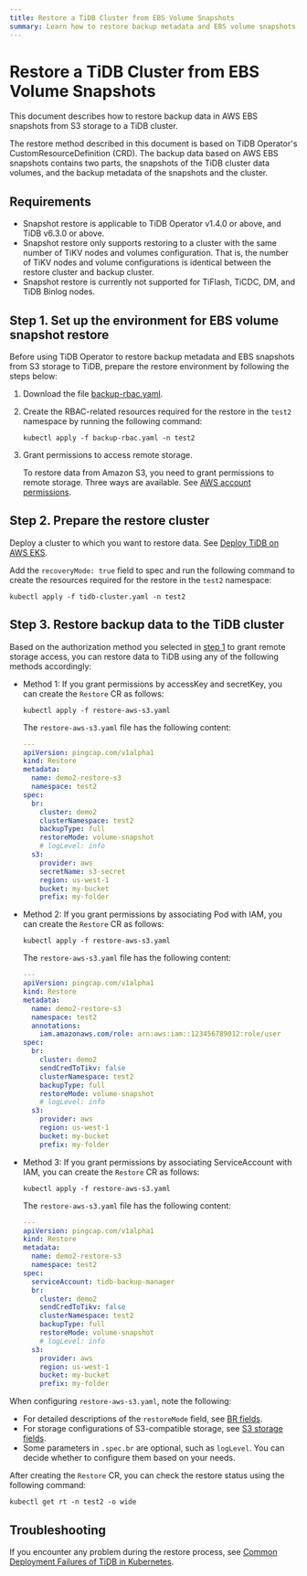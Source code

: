 ```yaml
---
title: Restore a TiDB Cluster from EBS Volume Snapshots
summary: Learn how to restore backup metadata and EBS volume snapshots from S3 storage to a TiDB cluster.
---
```


# Restore a TiDB Cluster from EBS Volume Snapshots

This document describes how to restore backup data in AWS EBS snapshots from S3 storage to a TiDB cluster.

The restore method described in this document is based on TiDB Operator's CustomResourceDefinition (CRD). The backup data based on AWS EBS snapshots contains two parts, the snapshots of the TiDB cluster data volumes, and the backup metadata of the snapshots and the cluster.

## Requirements

- Snapshot restore is applicable to TiDB Operator v1.4.0 or above, and TiDB v6.3.0 or above.
- Snapshot restore only supports restoring to a cluster with the same number of TiKV nodes and volumes configuration. That is, the number of TiKV nodes and volume configurations is identical between the restore cluster and backup cluster.
- Snapshot restore is currently not supported for TiFlash, TiCDC, DM, and TiDB Binlog nodes.

## Step 1. Set up the environment for EBS volume snapshot restore

Before using TiDB Operator to restore backup metadata and EBS snapshots from S3 storage to TiDB, prepare the restore environment by following the steps below:

1. Download the file [backup-rbac.yaml](https://github.com/pingcap/tidb-operator/blob/master/manifests/backup/backup-rbac.yaml).

2. Create the RBAC-related resources required for the restore in the `test2` namespace by running the following command:

    ```shell
    kubectl apply -f backup-rbac.yaml -n test2
    ```

3. Grant permissions to access remote storage.

    To restore data from Amazon S3, you need to grant permissions to remote storage. Three ways are available. See [AWS account permissions](grant-permissions-to-remote-storage.md#aws-account-permissions).

## Step 2. Prepare the restore cluster

Deploy a cluster to which you want to restore data. See [Deploy TiDB on AWS EKS](deploy-on-aws-eks.md).

Add the `recoveryMode: true` field to spec and run the following command to create the resources required for the restore in the `test2` namespace:

```shell
kubectl apply -f tidb-cluster.yaml -n test2
```

## Step 3. Restore backup data to the TiDB cluster

Based on the authorization method you selected in [step 1](#step-1-set-up-the-environment-for-ebs-volume-snapshot-restore) to grant remote storage access, you can restore data to TiDB using any of the following methods accordingly:

+ Method 1: If you grant permissions by accessKey and secretKey, you can create the `Restore` CR as follows:

    ```shell
    kubectl apply -f restore-aws-s3.yaml
    ```

    The `restore-aws-s3.yaml` file has the following content:

    ```yaml
    ---
    apiVersion: pingcap.com/v1alpha1
    kind: Restore
    metadata:
      name: demo2-restore-s3
      namespace: test2
    spec:
      br:
        cluster: demo2
        clusterNamespace: test2
        backupType: full
        restoreMode: volume-snapshot
        # logLevel: info
      s3:
        provider: aws
        secretName: s3-secret
        region: us-west-1
        bucket: my-bucket
        prefix: my-folder
    ```

+ Method 2: If you grant permissions by associating Pod with IAM, you can create the `Restore` CR as follows:

    ```shell
    kubectl apply -f restore-aws-s3.yaml
    ```

    The `restore-aws-s3.yaml` file has the following content:

    ```yaml
    ---
    apiVersion: pingcap.com/v1alpha1
    kind: Restore
    metadata:
      name: demo2-restore-s3
      namespace: test2
      annotations:
        iam.amazonaws.com/role: arn:aws:iam::123456789012:role/user
    spec:
      br:
        cluster: demo2
        sendCredToTikv: false
        clusterNamespace: test2
        backupType: full
        restoreMode: volume-snapshot
        # logLevel: info
      s3:
        provider: aws
        region: us-west-1
        bucket: my-bucket
        prefix: my-folder
    ```

+ Method 3: If you grant permissions by associating ServiceAccount with IAM, you can create the `Restore` CR as follows:

    ```shell
    kubectl apply -f restore-aws-s3.yaml
    ```

    The `restore-aws-s3.yaml` file has the following content:

    ```yaml
    ---
    apiVersion: pingcap.com/v1alpha1
    kind: Restore
    metadata:
      name: demo2-restore-s3
      namespace: test2
    spec:
      serviceAccount: tidb-backup-manager
      br:
        cluster: demo2
        sendCredToTikv: false
        clusterNamespace: test2
        backupType: full
        restoreMode: volume-snapshot
        # logLevel: info
      s3:
        provider: aws
        region: us-west-1
        bucket: my-bucket
        prefix: my-folder
    ```

When configuring `restore-aws-s3.yaml`, note the following:

- For detailed descriptions of the `restoreMode` field, see [BR fields](backup-restore-cr.md#br-fields).
- For storage configurations of S3-compatible storage, see [S3 storage fields](backup-restore-cr.md#s3-storage-fields).
- Some parameters in `.spec.br` are optional, such as `logLevel`. You can decide whether to configure them based on your needs.

After creating the `Restore` CR, you can check the restore status using the following command:

```shell
kubectl get rt -n test2 -o wide
```

## Troubleshooting

If you encounter any problem during the restore process, see [Common Deployment Failures of TiDB in Kubernetes](deploy-failures.md).
